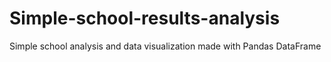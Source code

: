 # Simple-school-results-analysis
Simple school analysis and data visualization made with Pandas DataFrame
